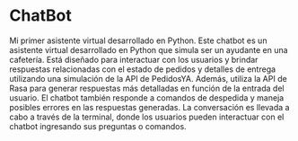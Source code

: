 # ChatBot
Mi primer asistente virtual desarrollado en Python.
Este chatbot es un asistente virtual desarrollado en Python que simula ser un ayudante en una cafetería. Está diseñado para interactuar con los usuarios y brindar respuestas relacionadas con el estado de pedidos y detalles de entrega utilizando una simulación de la API de PedidosYA. Además, utiliza la API de Rasa para generar respuestas más detalladas en función de la entrada del usuario. El chatbot también responde a comandos de despedida y maneja posibles errores en las respuestas generadas. La conversación es llevada a cabo a través de la terminal, donde los usuarios pueden interactuar con el chatbot ingresando sus preguntas o comandos.
